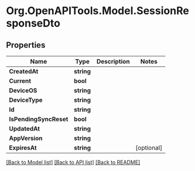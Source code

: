 # Org.OpenAPITools.Model.SessionResponseDto

## Properties

Name | Type | Description | Notes
------------ | ------------- | ------------- | -------------
**CreatedAt** | **string** |  | 
**Current** | **bool** |  | 
**DeviceOS** | **string** |  | 
**DeviceType** | **string** |  | 
**Id** | **string** |  | 
**IsPendingSyncReset** | **bool** |  | 
**UpdatedAt** | **string** |  | 
**AppVersion** | **string** |  | 
**ExpiresAt** | **string** |  | [optional] 

[[Back to Model list]](../../README.md#documentation-for-models) [[Back to API list]](../../README.md#documentation-for-api-endpoints) [[Back to README]](../../README.md)

